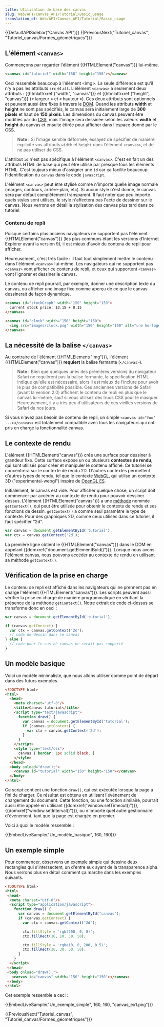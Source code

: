 ```yaml
---
title: Utilisation de base des canvas
slug: Web/API/Canvas_API/Tutorial/Basic_usage
translation_of: Web/API/Canvas_API/Tutorial/Basic_usage
---
```


{{DefaultAPISidebar("Canvas API")}} {{PreviousNext("Tutoriel_canvas", "Tutoriel_canvas/Formes_géométriques")}}

## L'élément `<canvas>`

Commençons par regarder l'élément {{HTMLElement("canvas")}} lui-même.

```html
<canvas id="tutoriel" width="150" height="150"></canvas>
```

Ceci ressemble beaucoup à l'élément \<img>. La seule différence est qu'il n'y a pas les attributs `src` et `alt`. L'élément `<canvas>` a seulement deux attributs : {{htmlattrxref ("width", "canvas")}} et {{htmlattrxref ("height", "canvas")}} (« largeur » et « hauteur »). Ces deux attributs sont optionnels et peuvent aussi être fixés à travers le [DOM](/fr/docs/R%C3%A9f%C3%A9rence_du_DOM_Gecko). Quand les attributs **width** et **height** ne sont pas spécifiés, le canvas sera initialement large de **300 pixels** et haut de **150 pixels**. Les dimensions du canvas peuvent être modifiés par du [CSS](/fr/docs/Web/CSS), mais l'image sera dessinée selon les valeurs **width** et **height** du canvas et ensuite étirée pour afficher dans l'espace donné par le CSS.

> **Note :** Si l'image semble déformée, essayez de spécifier de manière explicite vos attributs `width` et `height` dans l'élément `<canvas>`, et de ne pas utiliser de CSS.

L'attribut `id` n'est pas spécifique à l'élément `<canvas>`. C'est en fait un des attributs HTML de base qui peut être utilisé par presque tous les éléments HTML. C'est toujours mieux d'assigner une `id` car ça facilite beaucoup l'identification du `canvas` dans le code `javascript`.

L'élément `<canvas>` peut être stylisé comme n'importe quelle image normale (marges, contours, arrière-plan, etc). Si aucun style n'est donné, le canvas sera par défaut complètement transparent. Il faut noter que peu importe quels styles sont utilisés, le style n'affectera pas l'acte de dessiner sur le canvas. Nous verrons en détail la stylisation des canvas plus tard dans ce tutoriel.

### Contenu de repli

Puisque certains plus anciens navigateurs ne supportent pas l'élément {{HTMLElement("canvas")}} (les plus communs étant les versions d'Internet Explorer avant la version 9), il est mieux d'avoir du contenu de repli pour afficher.

Heureusement, c'est très facile : il faut tout simplement mettre le contenu dans l'élément `<canvas>` lui-même. Les navigateurs qui ne supportent pas `<canvas>` vont afficher ce contenu de repli, et ceux qui supportent `<canvas>` vont l'ignorer et dessiner le canvas.

Le contenu de repli pourrait, par exemple, donner une description texte du canvas, ou afficher une image fixe comme aperçu de ce que le canvas dessinerait de façon dynamique.

```html
<canvas id="stockGraph" width="150" height="150">
  current stock price: $3.15 + 0.15
</canvas>

<canvas id="clock" width="150" height="150">
  <img src="images/clock.png" width="150" height="150" alt="une horloge"/>
</canvas>
```

## La nécessité de la balise `</canvas>`

Au contraire de l'élément {{HTMLElement("img")}}, l'élément {{HTMLElement("canvas")}} **requiert** la balise fermante (`</canvas>`).

> **Note :** Bien que quelques unes des premières versions du navigateur Safari ne requièrent pas la balise fermante, la spécification HTML indique qu'elle est nécessaire, alors il est mieux de l'inclure pour avoir le plus de compatibilité possible. Ces anciennes versions de Safari (avant la version 2.0) affichent le contenu de repli en plus que le canvas lui-même, sauf si vous utilisez des trucs CSS pour le masquer. Heureusement, il y a très peu d'utilisateurs de ces vieilles versions de Safari de nos jours.

Si vous n'avez pas besoin de contenu de repli, un simple `<canvas id="foo" ...></canvas>` est totalement compatible avec tous les navigateurs qui ont pris en charge la fonctionnalité canvas.

## Le contexte de rendu

L'élément {{HTMLElement("canvas")}} crée une surface pour dessiner à grandeur fixe. Cette surface expose un ou plusieurs **contextes de rendu**, qui sont utilisés pour créer et manipuler le contenu affiché. Ce tutoriel se concentrera sur le contexte de rendu 2D. D'autres contextes permettent d'autres types de rendu, tel que le contexte [WebGL](/fr/docs/Web/WebGL), qui utilise un contexte 3D ("experimental-webgl") inspiré de [OpenGL ES](http://www.khronos.org/opengles/).

Initialement, le canvas est vide. Pour afficher quelque chose, un script doit commencer par accéder au contexte de rendu pour pouvoir dessiner dessus. L'élément {{HTMLElement("canvas")}} a une [méthode](/fr/docs/Web/API/HTMLCanvasElement#M.C3.A9thodes) nommée `getContext()`, qui peut être utilisée pour obtenir le contexte de rendu et ses fonctions de dessin. `getContext()` a comme seul paramètre le type de contexte. Pour des graphiques 2D, comme ceux utilisés dans ce tutoriel, il faut spécifier "2d".

```js
var canvas = document.getElementById('tutorial');
var ctx = canvas.getContext('2d');
```

La première ligne obtient le {{HTMLElement("canvas")}} dans le DOM en appelant {{domxref("document.getElementById()")}}. Lorsque nous avons l'élément canvas, nous pouvons accéder au contexte de rendu en utilisant sa méthode `getContext()`.

## Vérification de la prise en charge

Le contenu de repli est affiché dans les navigateurs qui ne prennent pas en charge l'élément {{HTMLElement("canvas")}}. Les scripts peuvent aussi vérifier la prise en charge de manière programmatique en vérifiant la présence de la méthode `getContext()`. Notre extrait de code ci-dessus se transforme donc en ceci :

```js
var canvas = document.getElementById('tutorial');

if (canvas.getContext) {
  var ctx = canvas.getContext('2d');
  // code de dessin dans le canvas
} else {
  // code pour le cas où canvas ne serait pas supporté
}
```

## Un modèle basique

Voici un modèle minimaliste, que nous allons utiliser comme point de départ dans des futurs exemples.

```html
<!DOCTYPE html>
<html>
  <head>
    <meta charset="utf-8"/>
    <title>Canvas tutorial</title>
    <script type="text/javascript">
      function draw() {
        var canvas = document.getElementById('tutorial');
        if (canvas.getContext) {
          var ctx = canvas.getContext('2d');
        }
      }
    </script>
    <style type="text/css">
      canvas { border: 1px solid black; }
    </style>
  </head>
  <body onload="draw();">
    <canvas id="tutorial" width="150" height="150"></canvas>
  </body>
</html>
```

Ce script contient une fonction `draw()`, qui est exécutée lorsque la page a fini de charger. Ce résultat est obtenu en utilisant l'événement de chargement du document. Cette fonction, ou une fonction similaire, pourrait aussi être appelé en utilisant {{domxref("window.setTimeout()")}}, {{domxref("window.setInterval()")}}, ou n'importe quel autre gestionnaire d'événement, tant que la page est chargée en premier.

Voici à quoi le modèle ressemble :

{{EmbedLiveSample("Un_modèle_basique", 160, 160)}}

## Un exemple simple

Pour commencer, observons un exemple simple qui dessine deux rectangles qui s'intersectent, un d'entre eux ayant de la transparence alpha. Nous verrons plus en détail comment ça marche dans les exemples suivants.

```html
<!DOCTYPE html>
<html>
 <head>
  <meta charset="utf-8"/>
  <script type="application/javascript">
    function draw() {
      var canvas = document.getElementById("canvas");
      if (canvas.getContext) {
        var ctx = canvas.getContext("2d");

        ctx.fillStyle = 'rgb(200, 0, 0)';
        ctx.fillRect(10, 10, 50, 50);

        ctx.fillStyle = 'rgba(0, 0, 200, 0.5)';
        ctx.fillRect(30, 30, 50, 50);
      }
    }
  </script>
 </head>
 <body onload="draw();">
   <canvas id="canvas" width="150" height="150"></canvas>
 </body>
</html>
```

Cet exemple ressemble a ceci :

{{EmbedLiveSample("Un_exemple_simple", 160, 160, "canvas_ex1.png")}}

{{PreviousNext("Tutoriel_canvas", "Tutoriel_canvas/Formes_géométriques")}}
